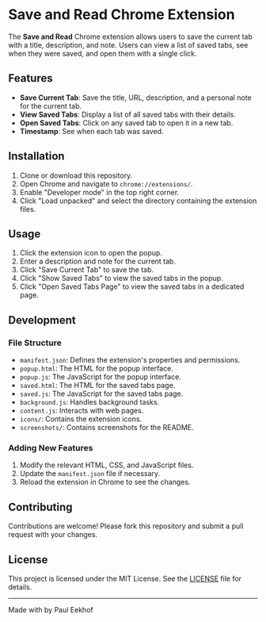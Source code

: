 # Save and Read Chrome Extension
The **Save and Read** Chrome extension allows users to save the current tab with a title, description, and note. Users can view a list of saved tabs, see when they were saved, and open them with a single click.

## Features

- **Save Current Tab**: Save the title, URL, description, and a personal note for the current tab.
- **View Saved Tabs**: Display a list of all saved tabs with their details.
- **Open Saved Tabs**: Click on any saved tab to open it in a new tab.
- **Timestamp**: See when each tab was saved.

## Installation

1. Clone or download this repository.
2. Open Chrome and navigate to `chrome://extensions/`.
3. Enable "Developer mode" in the top right corner.
4. Click "Load unpacked" and select the directory containing the extension files.

## Usage

1. Click the extension icon to open the popup.
2. Enter a description and note for the current tab.
3. Click "Save Current Tab" to save the tab.
4. Click "Show Saved Tabs" to view the saved tabs in the popup.
5. Click "Open Saved Tabs Page" to view the saved tabs in a dedicated page.

## Development

### File Structure

- `manifest.json`: Defines the extension's properties and permissions.
- `popup.html`: The HTML for the popup interface.
- `popup.js`: The JavaScript for the popup interface.
- `saved.html`: The HTML for the saved tabs page.
- `saved.js`: The JavaScript for the saved tabs page.
- `background.js`: Handles background tasks.
- `content.js`: Interacts with web pages.
- `icons/`: Contains the extension icons.
- `screenshots/`: Contains screenshots for the README.

### Adding New Features

1. Modify the relevant HTML, CSS, and JavaScript files.
2. Update the `manifest.json` file if necessary.
3. Reload the extension in Chrome to see the changes.

## Contributing

Contributions are welcome! Please fork this repository and submit a pull request with your changes.

## License

This project is licensed under the MIT License. See the [LICENSE](LICENSE) file for details.

---

Made with by Paul Eekhof
